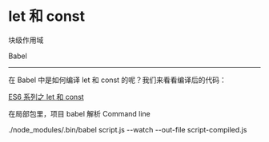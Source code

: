 # let 和 const

块级作用域

Babel

---

在 Babel 中是如何编译 let 和 const 的呢？我们来看看编译后的代码：

[ES6 系列之 let 和 const](https://github.com/mqyqingfeng/Blog/issues/82)

在局部包里，项目 babel 解析 Command line

./node_modules/.bin/babel script.js --watch --out-file script-compiled.js
